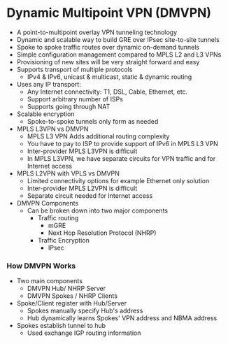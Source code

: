 # Dynamic Multipoint VPN (DMVPN)
* A point-to-multipoint overlay VPN tunneling technology
* Dynamic and scalable way to build GRE over IPsec site-to-site tunnels
* Spoke to spoke traffic routes over dynamic on-demand tunnels
* Simple configuration management compared to MPLS L2 and L3 VPNs
* Provisioning of new sites will be very straight forward and easy
* Supports transport of multiple protocols
  * IPv4 & IPv6, unicast & multicast, static & dynamic routing
* Uses any IP transport:
  * Any Internet connectivity: T1, DSL, Cable, Ethernet, etc.
  * Support arbitrary number of ISPs
  * Supports going through NAT
* Scalable encryption
  * Spoke-to-spoke tunnels only form as needed
* MPLS L3VPN vs DMVPN
  * MPLS L3 VPN Adds additional routing complexity
  * You have to pay to ISP to provide support of IPv6 in MPLS L3 VPN
  * Inter-provider MPLS L3VPN is difficult
  * In MPLS L3VPN, we have separate circuits for VPN traffic and for Internet access
* MPLS L2VPN with VPLS vs DMVPN
  * Limited connectivity options for example Ethernet only solution
  * Inter-provider MPLS L2VPN is difficult
  * Separate circuit needed for Internet access
* DMVPN Components
  * Can be broken down into two major components
    * Traffic routing
      * mGRE
      * Next Hop Resolution Protocol (NHRP)
    * Traffic Encryption
      * IPsec

### How DMVPN Works
* Two main components
  * DMVPN Hub/ NHRP Server
  * DMVPN Spokes / NHRP Clients
* Spoke/Client register with Hub/Server
  * Spokes manually specify Hub's address
  * Hub dynamically learns Spokes' VPN address and NBMA address
* Spokes establish tunnel to hub
  * Used exchange IGP routing information    

    